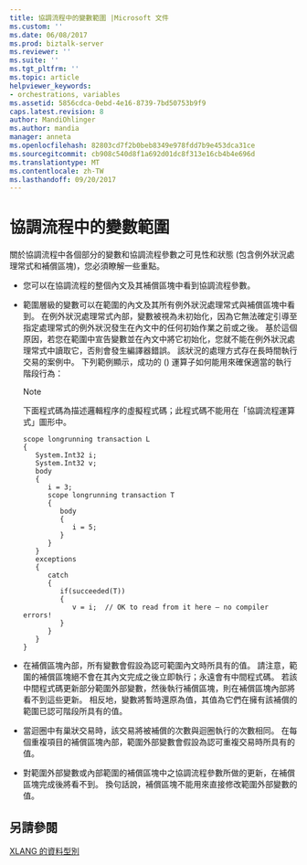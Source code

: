 ```yaml
---
title: 協調流程中的變數範圍 |Microsoft 文件
ms.custom: ''
ms.date: 06/08/2017
ms.prod: biztalk-server
ms.reviewer: ''
ms.suite: ''
ms.tgt_pltfrm: ''
ms.topic: article
helpviewer_keywords:
- orchestrations, variables
ms.assetid: 5856cdca-0ebd-4e16-8739-7bd50753b9f9
caps.latest.revision: 8
author: MandiOhlinger
ms.author: mandia
manager: anneta
ms.openlocfilehash: 82803cd7f2b0beb8349e978fdd7b9e453dca31ce
ms.sourcegitcommit: cb908c540d8f1a692d01dc8f313e16cb4b4e696d
ms.translationtype: MT
ms.contentlocale: zh-TW
ms.lasthandoff: 09/20/2017
---
```

# <a name="variable-scope-in-orchestrations"></a>協調流程中的變數範圍
關於協調流程中各個部分的變數和協調流程參數之可見性和狀態 (包含例外狀況處理常式和補償區塊)，您必須瞭解一些重點。  
  
-   您可以在協調流程的整個內文及其補償區塊中看到協調流程參數。  
  
-   範圍層級的變數可以在範圍的內文及其所有例外狀況處理常式與補償區塊中看到。 在例外狀況處理常式內部，變數被視為未初始化，因為它無法確定引導至指定處理常式的例外狀況發生在內文中的任何初始作業之前或之後。 基於這個原因，若您在範圍中宣告變數並在內文中將它初始化，您就不能在例外狀況處理常式中讀取它，否則會發生編譯器錯誤。 該狀況的處理方式存在長時間執行交易的案例中。 下列範例顯示，成功的 () 運算子如何能用來確保適當的執行階段行為：  
  
    > [!NOTE]
    >  下面程式碼為描述邏輯程序的虛擬程式碼；此程式碼不能用在「協調流程運算式」圖形中。  
  
    ```  
    scope longrunning transaction L  
    {  
       System.Int32 i;  
       System.Int32 v;  
       body  
       {  
          i = 3;  
          scope longrunning transaction T  
          {  
             body  
             {  
                i = 5;  
             }  
          }  
       }  
       exceptions  
       {  
          catch  
          {  
             if(succeeded(T))  
             {  
                v = i;  // OK to read from it here — no compiler errors!  
             }  
          }  
       }  
    }  
    ```  
  
-   在補償區塊內部，所有變數會假設為認可範圍內文時所具有的值。 請注意，範圍的補償區塊絕不會在其內文完成之後立即執行；永遠會有中間程式碼。 若該中間程式碼更新部分範圍外部變數，然後執行補償區塊，則在補償區塊內部將看不到這些更新。 相反地，變數將暫時還原為值，其值為它們在擁有該補償的範圍已認可階段所具有的值。  
  
-   當迴圈中有巢狀交易時，該交易將被補償的次數與迴圈執行的次數相同。 在每個重複項目的補償區塊內部，範圍外部變數會假設為認可重複交易時所具有的值。  
  
-   對範圍外部變數或內部範圍的補償區塊中之協調流程參數所做的更新，在補償區塊完成後將看不到。 換句話說，補償區塊不能用來直接修改範圍外部變數的值。  
  
## <a name="see-also"></a>另請參閱  
 [XLANG 的資料型別](../core/xlang-s-data-types.md)